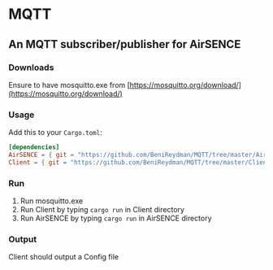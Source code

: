 # MQTT
## An MQTT subscriber/publisher for AirSENCE
### Downloads
Ensure to have mosquitto.exe from [https://mosquitto.org/download/](https://mosquitto.org/download/)

### Usage
Add this to your `Cargo.toml`:

```toml
[dependencies]
AirSENCE = { git = "https://github.com/BeniReydman/MQTT/tree/master/AirSENCE" }
Client = { git = "https://github.com/BeniReydman/MQTT/tree/master/Client" }
```

### Run
1. Run mosquitto.exe
2. Run Client by typing `cargo run` in Client directory 
3. Run AirSENCE by typing `cargo run` in AirSENCE directory

### Output
Client should output a Config file 